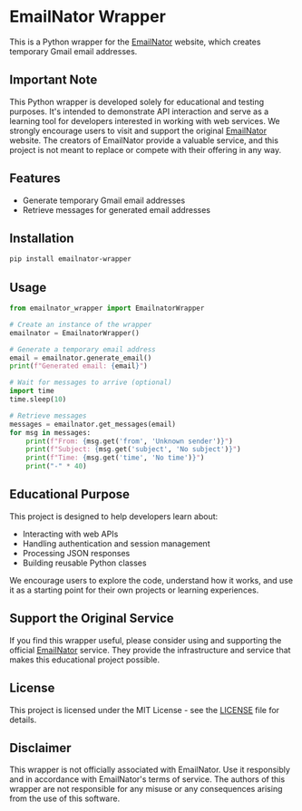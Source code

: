 # EmailNator Wrapper

This is a Python wrapper for the [EmailNator](https://www.emailnator.com) website, which creates temporary Gmail email addresses.

## Important Note

This Python wrapper is developed solely for educational and testing purposes. It's intended to demonstrate API interaction and serve as a learning tool for developers interested in working with web services. We strongly encourage users to visit and support the original [EmailNator](https://www.emailnator.com) website. The creators of EmailNator provide a valuable service, and this project is not meant to replace or compete with their offering in any way.

## Features

- Generate temporary Gmail email addresses
- Retrieve messages for generated email addresses

## Installation

```bash
pip install emailnator-wrapper
```

## Usage

```python
from emailnator_wrapper import EmailnatorWrapper

# Create an instance of the wrapper
emailnator = EmailnatorWrapper()

# Generate a temporary email address
email = emailnator.generate_email()
print(f"Generated email: {email}")

# Wait for messages to arrive (optional)
import time
time.sleep(10)

# Retrieve messages
messages = emailnator.get_messages(email)
for msg in messages:
    print(f"From: {msg.get('from', 'Unknown sender')}")
    print(f"Subject: {msg.get('subject', 'No subject')}")
    print(f"Time: {msg.get('time', 'No time')}")
    print("-" * 40)
```

## Educational Purpose

This project is designed to help developers learn about:
- Interacting with web APIs
- Handling authentication and session management
- Processing JSON responses
- Building reusable Python classes

We encourage users to explore the code, understand how it works, and use it as a starting point for their own projects or learning experiences.

## Support the Original Service

If you find this wrapper useful, please consider using and supporting the official [EmailNator](https://www.emailnator.com) service. They provide the infrastructure and service that makes this educational project possible.

## License

This project is licensed under the MIT License - see the [LICENSE](LICENSE) file for details.

## Disclaimer

This wrapper is not officially associated with EmailNator. Use it responsibly and in accordance with EmailNator's terms of service. The authors of this wrapper are not responsible for any misuse or any consequences arising from the use of this software.
